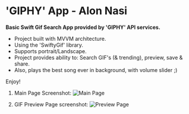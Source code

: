 # 'GIPHY' App - Alon Nasi
**Basic Swift Gif Search App provided by 'GIPHY' API services.**
- Project built with MVVM architecture.  
- Using the 'SwiftyGif' library.  
- Supports portrait/Landscape.
- Project provides ability to: Search GIF's (& trending), preview, save & share. 
- Also, plays the best song ever in background, with volume slider ;)

Enjoy!

1. Main Page Screenshot:
![Main Page](https://user-images.githubusercontent.com/89596137/167872383-d8cdd8dd-760e-4f11-83a9-eeac28c23391.png)

2. GIF Preview Page screenshot:
![Preview Page](https://user-images.githubusercontent.com/89596137/167872700-6b108d25-95d1-421b-aec2-3de09298f8ab.png)

